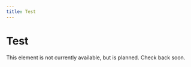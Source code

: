 ```yaml
---
title: Test
---
```


# Test

This element is not currently available, but is planned. Check back soon. 